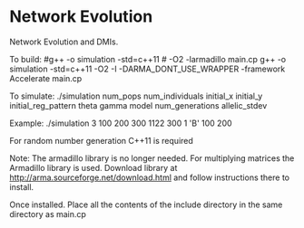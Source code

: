 # Network Evolution
Network Evolution and DMIs. 


To build: 
#g++ -o simulation -std=c++11 # -O2 -larmadillo main.cp
g++ -o simulation -std=c++11 -O2 -I -DARMA_DONT_USE_WRAPPER -framework Accelerate main.cp

To simulate:
./simulation num_pops num_individuals initial_x initial_y initial_reg_pattern theta gamma model num_generations allelic_stdev

Example:
./simulation 3 100 200 300 1122 300 1 'B' 100 200


For random number generation C++11 is required


Note: The armadillo library is no longer needed. 
For multiplying matrices the Armadillo library is used. Download library at
http://arma.sourceforge.net/download.html and follow instructions there to install. 

Once installed. Place all the contents of the include directory in the same directory as main.cp
